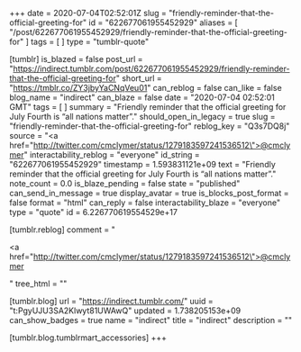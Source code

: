 +++
date = 2020-07-04T02:52:01Z
slug = "friendly-reminder-that-the-official-greeting-for"
id = "622677061955452929"
aliases = [ "/post/622677061955452929/friendly-reminder-that-the-official-greeting-for" ]
tags = [ ]
type = "tumblr-quote"

[tumblr]
is_blazed = false
post_url = "https://indirect.tumblr.com/post/622677061955452929/friendly-reminder-that-the-official-greeting-for"
short_url = "https://tmblr.co/ZY3jbyYaCNqVeu01"
can_reblog = false
can_like = false
blog_name = "indirect"
can_blaze = false
date = "2020-07-04 02:52:01 GMT"
tags = [ ]
summary = "Friendly reminder that the official greeting for July Fourth is “all nations matter”."
should_open_in_legacy = true
slug = "friendly-reminder-that-the-official-greeting-for"
reblog_key = "Q3s7DQ8j"
source = "<a href=\"http://twitter.com/cmclymer/status/1279183597241536512\">@cmclymer</a>"
interactability_reblog = "everyone"
id_string = "622677061955452929"
timestamp = 1.593831121e+09
text = "Friendly reminder that the official greeting for July Fourth is &ldquo;all nations matter&rdquo;."
note_count = 0.0
is_blaze_pending = false
state = "published"
can_send_in_message = true
display_avatar = true
is_blocks_post_format = false
format = "html"
can_reply = false
interactability_blaze = "everyone"
type = "quote"
id = 6.226770619554529e+17

[tumblr.reblog]
comment = "<p><a href=\"http://twitter.com/cmclymer/status/1279183597241536512\">@cmclymer</a></p>"
tree_html = ""

[tumblr.blog]
url = "https://indirect.tumblr.com/"
uuid = "t:PgyUJU3SA2Klwyt81UWAwQ"
updated = 1.738205153e+09
can_show_badges = true
name = "indirect"
title = "indirect"
description = ""

[tumblr.blog.tumblrmart_accessories]
+++
